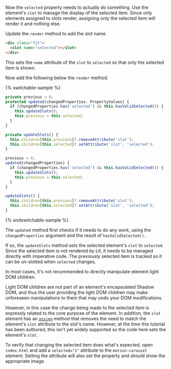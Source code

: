 Now the `selected` property needs to actually do something. Use the
element's `slot` to manage the display of the selected item. Since only
elements assigned to slots render, assigning only the selected item will render
it and nothing else.

Update the `render` method to add the slot name.

```html
<div class="fit">
  <slot name="selected"></slot>
</div>
```

This sets the `name` attribute of the `slot` to `selected` so that only the
selected item is shown.

Now add the following below the `render` method.

{% switchable-sample %}

```ts
private previous = 0;
protected updated(changedProperties: PropertyValues) {
  if (changedProperties.has('selected') && this.hasValidSelected()) {
    this.updateSlots();
    this.previous = this.selected;
  }
}

private updateSlots() {
  this.children[this.previous]?.removeAttribute('slot');
  this.children[this.selected]?.setAttribute('slot', 'selected');
}
```

```js
previous = 0;
updated(changedProperties) {
  if (changedProperties.has('selected') && this.hasValidSelected()) {
    this.updateSlots();
    this.previous = this.selected;
  }
}

updateSlots() {
  this.children[this.previous]?.removeAttribute('slot');
  this.children[this.selected]?.setAttribute('slot', 'selected');
}
```

{% endswitchable-sample %}

The `updated` method first checks if it needs to do any work, using the
`changedProperties` argument and the result of `hasValidSelected()`.

If so, the `updateSlots` method sets the selected element's `slot` to `selected`.
Since the selected item is not rendered by Lit, it needs to be managed directly
with imperative code. The previously selected item is tracked so it can be
un-slotted when `selected` changes.

<litdev-aside type="warn">

In most cases, it's not recommended to directly manipulate element light DOM children.

Light DOM children are not part of an element's encapsulated Shadow DOM,
and thus the user providing the light DOM children may make unforeseen
manipulations to them that may undo your DOM modifications.

However, in this case the change being made to the selected item is
expressly related to the core purpose of the element. In addition, the `slot`
element has an
[`assign`](https://developer.mozilla.org/en-US/docs/Web/API/HTMLSlotElement/assign)
method that removes the need to match the element's `slot` attribute to the
slot's name. However, at the time this tutorial has been authored, this isn't
yet widely supported so the code here sets the element's `slot`.

</litdev-aside>

To verify that changing the selected item does what's expected,
open `index.html` and add a `selected="1"` attribute to the `motion-carousel`
element. Setting the attribute will also set the property and should show the
appropriate image.
